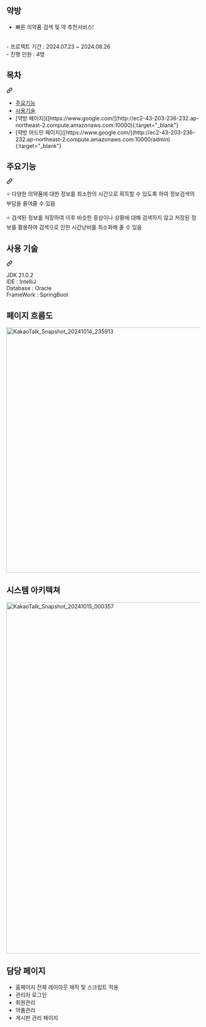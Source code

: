 <h2>약방</h2>
<ul dir="auto">
<li>빠른 의약품 검색 및 약 추천서비스!</li>
</ul>
<br>
- 프로젝트 기간 : 2024.07.23 ~ 2024.08.26
<br>
- 진행 인원 : 4명
<div class="markdown-heading" dir="auto"><h2 tabindex="-1" class="heading-element" dir="auto">목차</h2><a id="user-content-목차" class="anchor" aria-label="Permalink: 목차" href="#목차"><svg class="octicon octicon-link" viewBox="0 0 16 16" version="1.1" width="16" height="16" aria-hidden="true"><path d="m7.775 3.275 1.25-1.25a3.5 3.5 0 1 1 4.95 4.95l-2.5 2.5a3.5 3.5 0 0 1-4.95 0 .751.751 0 0 1 .018-1.042.751.751 0 0 1 1.042-.018 1.998 1.998 0 0 0 2.83 0l2.5-2.5a2.002 2.002 0 0 0-2.83-2.83l-1.25 1.25a.751.751 0 0 1-1.042-.018.751.751 0 0 1-.018-1.042Zm-4.69 9.64a1.998 1.998 0 0 0 2.83 0l1.25-1.25a.751.751 0 0 1 1.042.018.751.751 0 0 1 .018 1.042l-1.25 1.25a3.5 3.5 0 1 1-4.95-4.95l2.5-2.5a3.5 3.5 0 0 1 4.95 0 .751.751 0 0 1-.018 1.042.751.751 0 0 1-1.042.018 1.998 1.998 0 0 0-2.83 0l-2.5 2.5a1.998 1.998 0 0 0 0 2.83Z"></path></svg></a></div>
<ul dir="auto">
<li><a href="#%EC%A3%BC%EC%9A%94%EA%B8%B0%EB%8A%A5">주요기능</a></li>
<li><a href="#%EC%82%AC%EC%9A%A9-%EA%B8%B0%EC%88%A0">사용기술</a></li>
<li>[약방 페이지]([https://www.google.com/](http://ec2-43-203-236-232.ap-northeast-2.compute.amazonaws.com:10000){:target="_blank"}</li>
<li>[약방 어드민 페이지]([https://www.google.com/](http://ec2-43-203-236-232.ap-northeast-2.compute.amazonaws.com:10000/admin){:target="_blank"}</li>
</ul>


<div class="markdown-heading" dir="auto"><h2 tabindex="-1" class="heading-element" dir="auto">주요기능</h2><a id="user-content-주요기능" class="anchor" aria-label="Permalink: 주요기능" href="#주요기능"><svg class="octicon octicon-link" viewBox="0 0 16 16" version="1.1" width="16" height="16" aria-hidden="true"><path d="m7.775 3.275 1.25-1.25a3.5 3.5 0 1 1 4.95 4.95l-2.5 2.5a3.5 3.5 0 0 1-4.95 0 .751.751 0 0 1 .018-1.042.751.751 0 0 1 1.042-.018 1.998 1.998 0 0 0 2.83 0l2.5-2.5a2.002 2.002 0 0 0-2.83-2.83l-1.25 1.25a.751.751 0 0 1-1.042-.018.751.751 0 0 1-.018-1.042Zm-4.69 9.64a1.998 1.998 0 0 0 2.83 0l1.25-1.25a.751.751 0 0 1 1.042.018.751.751 0 0 1 .018 1.042l-1.25 1.25a3.5 3.5 0 1 1-4.95-4.95l2.5-2.5a3.5 3.5 0 0 1 4.95 0 .751.751 0 0 1-.018 1.042.751.751 0 0 1-1.042.018 1.998 1.998 0 0 0-2.83 0l-2.5 2.5a1.998 1.998 0 0 0 0 2.83Z"></path></svg></a></div>
<p dir="auto">⭐️ 다양한 의약품에 대한 정보를 최소한의 시간으로 획득할 수 있도록 하여 정보검색의 부담을 줄여줄 수 있음
  <br><br>
⭐️ 검색된 정보를 저장하여 이후 비슷한 증상이나 상황에 대해 검색하지 않고 저장된 정보를 활용하여 검색으로 인한 시간낭비를 최소화해 줄 수 있음</p>

<div class="markdown-heading" dir="auto"><h2 tabindex="-1" class="heading-element" dir="auto">사용 기술</h2><a id="user-content-사용-기술" class="anchor" aria-label="Permalink: 사용 기술" href="#사용-기술"><svg class="octicon octicon-link" viewBox="0 0 16 16" version="1.1" width="16" height="16" aria-hidden="true"><path d="m7.775 3.275 1.25-1.25a3.5 3.5 0 1 1 4.95 4.95l-2.5 2.5a3.5 3.5 0 0 1-4.95 0 .751.751 0 0 1 .018-1.042.751.751 0 0 1 1.042-.018 1.998 1.998 0 0 0 2.83 0l2.5-2.5a2.002 2.002 0 0 0-2.83-2.83l-1.25 1.25a.751.751 0 0 1-1.042-.018.751.751 0 0 1-.018-1.042Zm-4.69 9.64a1.998 1.998 0 0 0 2.83 0l1.25-1.25a.751.751 0 0 1 1.042.018.751.751 0 0 1 .018 1.042l-1.25 1.25a3.5 3.5 0 1 1-4.95-4.95l2.5-2.5a3.5 3.5 0 0 1 4.95 0 .751.751 0 0 1-.018 1.042.751.751 0 0 1-1.042.018 1.998 1.998 0 0 0-2.83 0l-2.5 2.5a1.998 1.998 0 0 0 0 2.83Z"></path></svg></a></div>
<p dir="auto">JDK 21.0.2 <br>
IDE : IntelliJ <br>
Database : Oracle <br>
FrameWork : SpringBoot</p>



<div class="markdown-heading" dir="auto">
  <h2 tabindex="-1" class="heading-element" dir="auto">페이지 흐름도</h2>
  <img width="640" alt="KakaoTalk_Snapshot_20241014_235913" src="https://github.com/user-attachments/assets/b02aa9c3-9f61-4593-b609-7f62217321f8">
</div>


<div class="markdown-heading" dir="auto">
  <h2 tabindex="-1" class="heading-element" dir="auto">시스템 아키텍쳐</h2>
  <img width="916" alt="KakaoTalk_Snapshot_20241015_000357" src="https://github.com/user-attachments/assets/208fe50c-4af5-4944-b153-4102458adceb">
</div>


</table></markdown-accessiblity-table>
<div class="markdown-heading" dir="auto">
  <h2 tabindex="-1" class="heading-element" dir="auto">담당 페이지</h2>
</div>
<ul dir="auto">
  <li>홈페이지 전체 레이아웃 제작 및 스크립트 적용</li>
  <li>관리자 로그인</li>
  <li>회원관리</li>
  <li>약품관리</li>
  <li>게시판 관리 페이지</li>
</ul>
